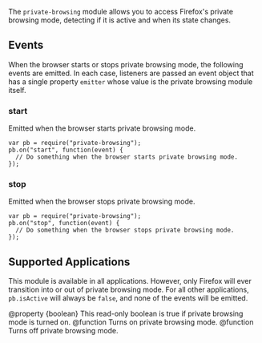 <!-- contributed by Paul O’Shannessy [paul@oshannessy.com]  -->
<!-- edited by Noelle Murata [fiveinchpixie@gmail.com]  -->
<!-- contributed by Irakli Gozalishvili [gozala@mozilla.com] -->

The `private-browsing` module allows you to access Firefox's private browsing
mode, detecting if it is active and when its state changes.

## Events ##

When the browser starts or stops private browsing mode, the following events
are emitted.  In each case, listeners are passed an event object that has a
single property `emitter` whose value is the private browsing module itself.

### start ###
Emitted when the browser starts private browsing mode.

    var pb = require("private-browsing");
    pb.on("start", function(event) {
      // Do something when the browser starts private browsing mode.
    });


### stop ###
Emitted when the browser stops private browsing mode.

    var pb = require("private-browsing");
    pb.on("stop", function(event) {
      // Do something when the browser stops private browsing mode.
    });

## Supported Applications ##

This module is available in all applications. However, only Firefox will ever
transition into or out of private browsing mode. For all other applications,
`pb.isActive` will always be `false`, and none of the events will be emitted.

<api name="isActive">
@property {boolean}
  This read-only boolean is true if private browsing mode is turned on.
</api>

<api name="activate">
@function
  Turns on private browsing mode.
</api>

<api name="deactivate">
@function
  Turns off private browsing mode.
</api>
